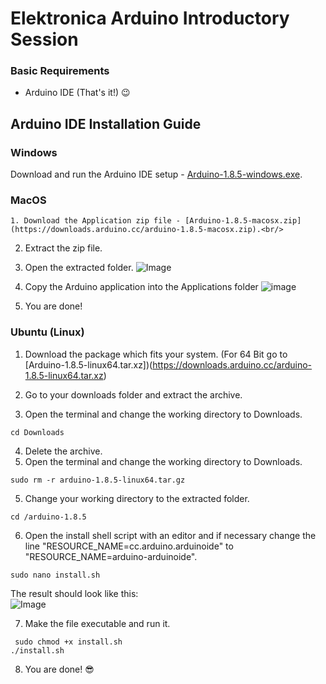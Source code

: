 # Elektronica Arduino Introductory Session 

### Basic Requirements
* Arduino IDE (That's it!) :wink:  

##  Arduino IDE Installation Guide


### Windows
  Download and run the Arduino IDE setup - [Arduino-1.8.5-windows.exe](https://downloads.arduino.cc/arduino-1.8.5-windows.exe). <br/>
        
### MacOS
    1. Download the Application zip file - [Arduino-1.8.5-macosx.zip](https://downloads.arduino.cc/arduino-1.8.5-macosx.zip).<br/>

  2. Extract the zip file.
  
  3. Open the extracted folder.
    ![Image](https://www.arduino.cc/en/uploads/Guide/Mac_Download.jpg)
  
  4. Copy the Arduino application into the Applications folder 
    ![image](https://www.arduino.cc/en/uploads/Guide/MAC_App.jpg)
  
  5. You are done! 

### Ubuntu (Linux)
   1. Download the package which fits your system. (For  64 Bit go to [Arduino-1.8.5-linux64.tar.xz])(https://downloads.arduino.cc/arduino-1.8.5-linux64.tar.xz)<br/>
     
   2. Go to your downloads folder and extract the archive.
   
   3. Open the terminal and change the working directory to Downloads.
   ```Shell
cd Downloads
   ```
   4. Delete the archive. 
   3. Open the terminal and change the working directory to Downloads.
   ```Shell
sudo rm -r arduino-1.8.5-linux64.tar.gz
   ```
   5. Change your working directory to the extracted folder.
   ```Shell
cd /arduino-1.8.5
   ```
  6. Open the install shell script with an editor and if necessary change the line "RESOURCE_NAME=cc.arduino.arduinoide" to "RESOURCE_NAME=arduino-arduinoide".
 ```Shell
sudo nano install.sh
 ```
The result should look like this:  
  ![Image](http://i67.tinypic.com/2mnkocj.png)

  7. Make the file executable and run it.
  ```Shell
   sudo chmod +x install.sh
./install.sh
  ```
  8. You are done! :sunglasses:

